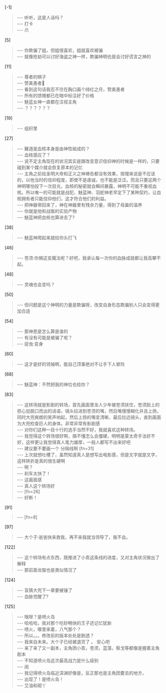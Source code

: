 
[-1] 
>--- 听听，这是人话吗？<br>
>--- 打卡<br>
>--- 爪<br>

[5] 
>--- 你欺骗了姐，但姐很喜欢，姐就喜欢被骗<br>
>--- 就像抢劫可以讨好海盗之神一样，欺骗神明也是会讨好谎言之神的<br>

[11] 
>--- 尊者的棋子<br>
>--- 赞美愚者🧐<br>
>--- 看到这句话我忍不住在胸口画个绯红之月，赞美愚者<br>
>--- 所有的馈赠都已在暗中标注好了价格<br>
>--- 魅蓝女神一直都在注视主角<br>
>--- ？？？？？？<br>

[19] 
>--- 组织里<br>

[27] 
>--- 難道是血核本身是由神性組成的？<br>
>--- 血核感应了？<br>
>--- 说不定主角现在的状况其实是跟改变意识信仰神的时候是一样的，只要碰到某个媒介就会恢复原本的记忆<br>
>--- 主角之前给圣明大帝和正义之神祷告都没有效果，按理来说是不应该的，以他当时的信仰程度，即使不是虔诚，也不能是泛泛。而且只要这两个神明哪怕投下一次目光，血核的秘密就会瞬间暴露，神明不可能不重视血核。所以唯一的可能就是战犯、魅蓝神、羽蛇神老早定下了某种契约，让血核拥有者只能信仰他们，这才符合他们的利益。<br>
>--- 把神器带回来了，神在神器里有残余力量，得到了母巢的温养<br>
>--- 你就是他和战贩的实验产物<br>
>--- 魅蓝神把血核也算进去了?<br>

[38] 
>--- 魅蓝神爬起来就给你头打飞<br>

[46] 
>--- 苍须:你搁这变魔法呢？好吧，我承认每一次你的血脉成就都让我高攀不起。<br>

[48] 
>--- 灵魂也会变吗？<br>

[50] 
>--- 但问题是这个神明的力量是欺骗呀，改变自身形态欺骗别人只会变得更加合适<br>

[54] 
>--- 那神恩是怎么算是谁的<br>
>--- 有没有可能是被骗了呢？<br>
>--- 捉虫:变身<br>

[60] 
>--- 这才是好的领袖啊，能自己顶事绝对不让手下人冒险<br>

[68] 
>--- 魅蓝神：不然把我的神位也给你？<br>

[83] 
>--- 这转场就是影剧的转场，首先画面里龙人少年被苍须扶住，苍须脸上的担心加脱口而出的话语，镜头拉进到苍须的嘴，然后嘴慢慢糊化并且上扬，同时大兜爽朗的笑声响起，然后上扬的嘴变清晰，最后拉远镜头，直到画面为大兜检查巨人的身体。非常非常有影剧感<br>
>--- 对你们这种一目十行的选手当然不好，我就喜欢这种转场。<br>
>--- 我觉得这个转场很好啊，搞不懂怎么会僵硬，明明是蒙太奇手法好不好，这样更让我觉得真人笔力雄厚，一般人都写不出来好吧<br>
>--- 建议要不要画一个 分隔线啊  [fn=31]<br>
>--- 上次就想吐槽了，虽然知道真人是想写出电影感，但是文字就是文字，这样转折是真的很生硬啊<br>
>--- 啊？<br>
>--- 刹车太快了！<br>
>--- 这画面感<br>
>--- 真人这个转场好<br>
>--- [fn=26]<br>
>--- 好断！<br>

[91] 
>--- [fn=8]<br>

[97] 
>--- 大个子:爸爸快来救我，再不来我就当领导了，我不会。<br>

[122] 
>--- 这个转场有点东西，既推进了小乖这条线的进度，又对主角状况做出了解释<br>
>--- 那前面龙服也是类似情况了<br>

[124] 
>--- 盲猜大兜下一章要被锤了<br>
>--- 血脉觉醒了?<br>

[125] 
>--- 哦呀？是喷火岛<br>
>--- 哈哈哈，我对那个吃砂畅快的王子还记忆犹新<br>
>--- 喷火，哪里来着，八气那个？<br>
>--- 所以。。。修改前的版本处处是剧透？<br>
>--- 我来自未来。大个子已经被退货了 。 安心吧<br>
>--- 来了来了又一副本，主角团小乖，苍须，蓝藻，鬃戈等都像是握着主角剧本<br>
>--- 不知道喷火岛这次最高战力是什么级别<br>
>--- 阅<br>
>--- 我记得喷火岛临近深渊好像是，反正那也是主角团要去的地方，<br>
>--- 出现了！是喷火岛！<br>
>--- 艾油和砌丫<br>
